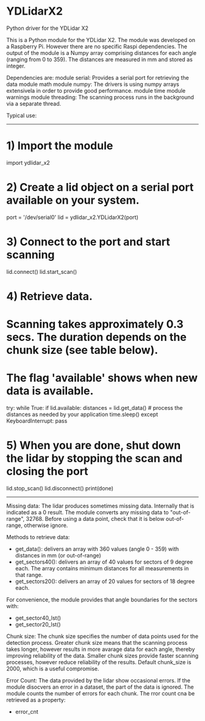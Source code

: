 # YDLidarX2
Python driver for the YDLidar X2

This is a Python module for the YDLidar X2. The module was developed on a Raspberry Pi. 
However there are no specific Raspi dependencies.
The output of the module is a Numpy array comprising distances for each angle (ranging from 0 to 359). 
The distances are measured in mm and stored as integer. 

Dependencies are:
  module serial:  Provides a serial port for retrieving the data
  module math
  module numpy: The drivers is using numpy arrays extensivela in order to provide good performance.
  module time
  module warnings
  module threading: The scanning process runs in the background via a separate thread.
  
Typical use:

-----

# 1) Import the module
import ydlidar_x2

# 2) Create a lid object on a serial port available on your system.
port = '/dev/serial0'
lid = ydlidar_x2.YDLidarX2(port)

# 3) Connect to the port and start scanning
lid.connect()
lid.start_scan()

# 4) Retrieve data. 
# Scanning takes approximately 0.3 secs. The duration depends on the chunk size (see table below).
# The flag 'available' shows when new data is available.

try:
  while True:
    if lid.available:
      distances = lid.get_data()
    # process the distances as needed by your application
    time.sleep()
except KeyboardInterrupt:
  pass
  
# 5) When you are done, shut down the lidar by stopping the scan and closing the port
lid.stop_scan()
lid.disconnect()
print(done)

-----

Missing data:
The lidar produces sometimes missing data. Internally that is indicated as a 0 result. 
The module converts any missing data to "out-of-range", 32768. Before using a data point,
check that it is below out-of-range, otherwise ignore.

Methods to retrieve data:
- get_data(): delivers an array with 360 values (angle 0 - 359) with distances in mm (or out-of-range)
- get_sectors40(): delivers an array of 40 values for sectors of 9 degree each. 
                   The array contains minimum distances for all measurements in that range.
- get_sectors20(): delivers an array of 20 values for sectors of 18 degree each. 

For convenience, the module provides that angle boundaries for the sectors with:
- get_sector40_lst()
- get_sector20_lst()

Chunk size:
The chunk size specifies the number of data points used for the detection process. 
Greater chunk size means that the scanning process takes longer, however results in more
avarage data for each angle, thereby improving reliability of the data.
Smaller chunk sizes provide faster scanning processes, however reduce reliability of the results.
Default chunk_size is 2000, which is a useful compromise.

Error Count:
The data provided by the lidar show occasional errors. If the module disocvers an error
in a dataset, the part of the data is ignored. The module counts the number of errors
for each chunk. The rror count cna be retrieved as a property:
- error_cnt
